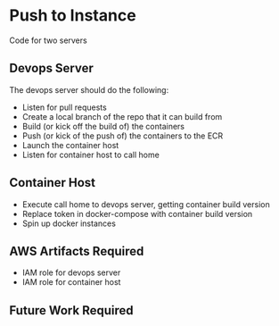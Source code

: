 # Push to Instance

Code for two servers

## Devops Server

The devops server should do the following:

* Listen for pull requests
* Create a local branch of the repo that it can build from
* Build (or kick off the build of) the containers
* Push (or kick of the push of) the containers to the ECR
* Launch the container host
* Listen for container host to call home

## Container Host

* Execute call home to devops server, getting container build version
* Replace token in docker-compose with container build version
* Spin up docker instances

## AWS Artifacts Required

* IAM role for devops server
* IAM role for container host

## Future Work Required


